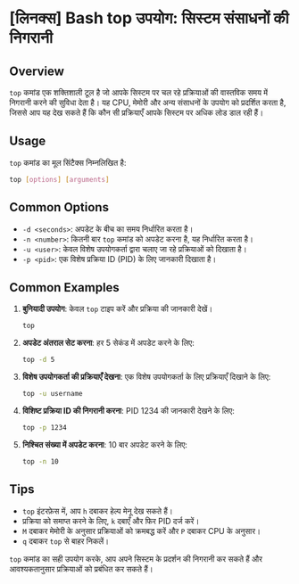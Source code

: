 # [लिनक्स] Bash top उपयोग: सिस्टम संसाधनों की निगरानी

## Overview
`top` कमांड एक शक्तिशाली टूल है जो आपके सिस्टम पर चल रहे प्रक्रियाओं की वास्तविक समय में निगरानी करने की सुविधा देता है। यह CPU, मेमोरी और अन्य संसाधनों के उपयोग को प्रदर्शित करता है, जिससे आप यह देख सकते हैं कि कौन सी प्रक्रियाएँ आपके सिस्टम पर अधिक लोड डाल रही हैं।

## Usage
`top` कमांड का मूल सिंटैक्स निम्नलिखित है:

```bash
top [options] [arguments]
```

## Common Options
- `-d <seconds>`: अपडेट के बीच का समय निर्धारित करता है।
- `-n <number>`: कितनी बार `top` कमांड को अपडेट करना है, यह निर्धारित करता है।
- `-u <user>`: केवल विशेष उपयोगकर्ता द्वारा चलाए जा रहे प्रक्रियाओं को दिखाता है।
- `-p <pid>`: एक विशेष प्रक्रिया ID (PID) के लिए जानकारी दिखाता है।

## Common Examples
1. **बुनियादी उपयोग**: केवल `top` टाइप करें और प्रक्रिया की जानकारी देखें।
   ```bash
   top
   ```

2. **अपडेट अंतराल सेट करना**: हर 5 सेकंड में अपडेट करने के लिए:
   ```bash
   top -d 5
   ```

3. **विशेष उपयोगकर्ता की प्रक्रियाएँ देखना**: एक विशेष उपयोगकर्ता के लिए प्रक्रियाएँ दिखाने के लिए:
   ```bash
   top -u username
   ```

4. **विशिष्ट प्रक्रिया ID की निगरानी करना**: PID 1234 की जानकारी देखने के लिए:
   ```bash
   top -p 1234
   ```

5. **निश्चित संख्या में अपडेट करना**: 10 बार अपडेट करने के लिए:
   ```bash
   top -n 10
   ```

## Tips
- `top` इंटरफ़ेस में, आप `h` दबाकर हेल्प मेनू देख सकते हैं।
- प्रक्रिया को समाप्त करने के लिए, `k` दबाएँ और फिर PID दर्ज करें।
- `M` दबाकर मेमोरी के अनुसार प्रक्रियाओं को क्रमबद्ध करें और `P` दबाकर CPU के अनुसार।
- `q` दबाकर `top` से बाहर निकलें।

`top` कमांड का सही उपयोग करके, आप अपने सिस्टम के प्रदर्शन की निगरानी कर सकते हैं और आवश्यकतानुसार प्रक्रियाओं को प्रबंधित कर सकते हैं।